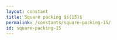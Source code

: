 ```yaml
---
layout: constant
title: Square packing $s(15)$
permalink: /constants/square-packing-15/
id: square-packing-15
---
```

